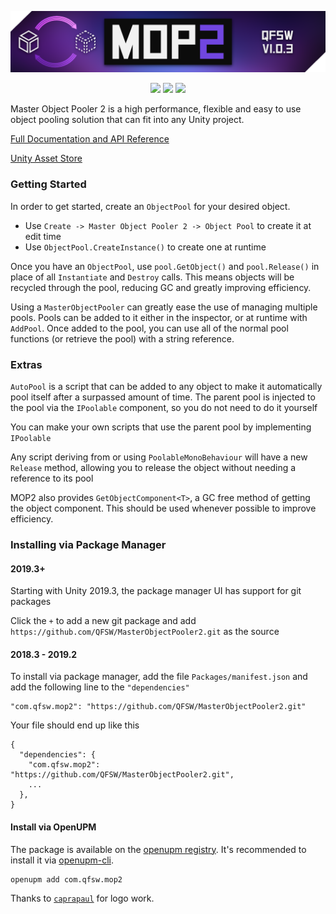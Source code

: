 <p align="center">
  <img src="Source/Textures/BannerCutout.png">
</p>
<p align="center">
  <img src=https://img.shields.io/github/issues-closed-raw/QFSW/MasterObjectPooler2.svg?color=51c414>
  <img src=https://img.shields.io/github/issues-raw/QFSW/MasterObjectPooler2.svg?color=c41414&style=popout>
  <a href="https://openupm.com/packages/com.qfsw.mop2/"><img src="https://img.shields.io/npm/v/com.qfsw.mop2?label=openupm&amp;registry_uri=https://package.openupm.com" /></a>
</p>

Master Object Pooler 2 is a high performance, flexible and easy to use object pooling solution that can fit into any Unity project.

[Full Documentation and API Reference](https://www.qfsw.co.uk/docs/MOP2)

[Unity Asset Store](https://assetstore.unity.com/packages/tools/utilities/master-object-pooler-2-146525)

### Getting Started

In order to get started, create an `ObjectPool` for your desired object.

- Use `Create -> Master Object Pooler 2 -> Object Pool` to create it at edit time
- Use `ObjectPool.CreateInstance()` to create one at runtime

Once you have an `ObjectPool`, use `pool.GetObject()` and `pool.Release()` in place of all `Instantiate` and `Destroy` calls. This means objects will be recycled through the pool, reducing GC and greatly improving efficiency.

Using a `MasterObjectPooler` can greatly ease the use of managing multiple pools. Pools can be added to it either in the inspector, or at runtime with `AddPool`. Once added to the pool, you can use all of the normal pool functions (or retrieve the pool) with a string reference.

### Extras

`AutoPool` is a script that can be added to any object to make it automatically pool itself after a surpassed amount of time. The parent pool is injected to the pool via the `IPoolable` component, so you do not need to do it yourself

You can make your own scripts that use the parent pool by implementing `IPoolable`

Any script deriving from or using `PoolableMonoBehaviour` will have a new `Release` method, allowing you to release the object without needing a reference to its pool

MOP2 also provides `GetObjectComponent<T>`, a GC free method of getting the object component. This should be used whenever possible to improve efficiency.

### Installing via Package Manager
#### 2019.3+
Starting with Unity 2019.3, the package manager UI has support for git packages

Click the `+` to add a new git package and add `https://github.com/QFSW/MasterObjectPooler2.git` as the source

#### 2018.3 - 2019.2
To install via package manager, add the file `Packages/manifest.json` and add the following line to the `"dependencies"`
```
"com.qfsw.mop2": "https://github.com/QFSW/MasterObjectPooler2.git"
```
Your file should end up like this
```
{
  "dependencies": {
    "com.qfsw.mop2": "https://github.com/QFSW/MasterObjectPooler2.git",
    ...
  },
}
```

#### Install via OpenUPM
The package is available on the [openupm registry](https://openupm.com). It's recommended to install it via [openupm-cli](https://github.com/openupm/openupm-cli).

```
openupm add com.qfsw.mop2
```

Thanks to [`caprapaul`](https://github.com/caprapaul) for logo work.
